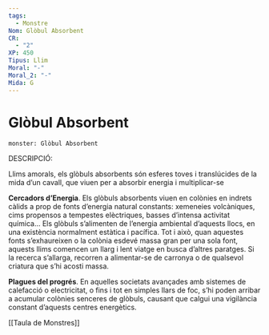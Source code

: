 ```yaml
---
tags:
  - Monstre
Nom: Glòbul Absorbent
CR:
  - "2"
XP: 450
Tipus: Llim
Moral: "-"
Moral_2: "-"
Mida: G
---
```

# Glòbul Absorbent

```statblock
monster: Glòbul Absorbent
```

DESCRIPCIÓ:
 
Llims amorals, els glòbuls absorbents són esferes toves i translúcides de la mida d’un cavall, que viuen per a absorbir energia i multiplicar-se

**Cercadors d’Energia**. Els glòbuls absorbents viuen en colònies en indrets càlids a prop de fonts d’energia natural constants: xemeneies volcàniques, cims propensos a tempestes elèctriques, basses d’intensa activitat química... Els glòbuls s’alimenten de l’energia ambiental d’aquests llocs, en una existència normalment estàtica i pacífica.
Tot i això, quan aquestes fonts s’exhaureixen o la colònia esdevé massa gran per una sola font, aquests llims comencen un llarg i lent viatge en busca d’altres paratges. Si la recerca s’allarga, recorren a alimentar-se de carronya o de qualsevol criatura que s’hi acosti massa.

**Plagues del progrés**. En aquelles societats avançades amb sistemes de calefacció o electricitat, o fins i tot en simples llars de foc, s’hi poden arribar a acumular colònies senceres de glòbuls, causant que calgui una vigilància constant d’aquests centres energètics.

[[Taula de Monstres]]




